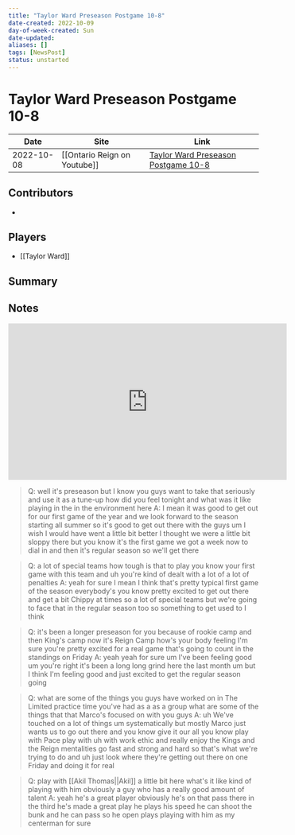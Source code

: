 ```yaml
---
title: "Taylor Ward Preseason Postgame 10-8"
date-created: 2022-10-09
day-of-week-created: Sun
date-updated: 
aliases: []
tags: [NewsPost]
status: unstarted
---
```


# Taylor Ward Preseason Postgame 10-8

Date | Site | Link
---|---|---
 2022-10-08   | [[Ontario Reign on Youtube]]  | [Taylor Ward Preseason Postgame 10-8](https://www.youtube.com/watch?v=hAp-G4g8Rek)

## Contributors
- 

## Players
- [[Taylor Ward]]

## Summary


## Notes
<iframe width="560" height="315" src="https://www.youtube.com/embed/hAp-G4g8Rek" title="YouTube video player" frameborder="0" allow="accelerometer; autoplay; clipboard-write; encrypted-media; gyroscope; picture-in-picture" allowfullscreen></iframe>


> Q: well it's preseason but I know you guys
want to take that seriously and use it
as a tune-up how did you feel tonight
and what was it like playing in the in
the environment here
> A: I mean it was good to get out for our
first game of the year and we look
forward to the season starting all
summer so it's good to get out there
with the guys
um I wish I would have went a little bit
better I thought we were a little bit
sloppy there
but you know it's the first game we got
a week now to dial in and then it's
regular season so we'll get there

> Q: a lot
of special teams how tough is that to
play you know your first game with this
team and uh you're kind of dealt with a
lot of a lot of penalties
> A: yeah for sure
I mean I think that's pretty typical
first game of the season everybody's you
know pretty excited to get out there and
get a bit Chippy at times so a lot of
special teams but we're going to face
that in the regular season too so
something to get used to I think

> Q:  it's
been a longer preseason for you because
of rookie camp and then King's camp now
it's Reign Camp how's your body feeling
I'm sure you're pretty excited for a
real game that's going to count in the
standings on Friday 
> A: yeah yeah for sure
um I've been feeling good
um you're right it's been a long long
grind here the last month
um but I think I'm feeling good and just
excited to get the regular season going

> Q: what are some of the things you guys
have worked on in The Limited practice
time you've had as a as a group what are
some of the things that that Marco's
focused on with you guys 
> A: uh We've
touched on a lot of things
um systematically but mostly Marco just
wants us to go out there and you know
give it our all you know play with Pace
play with uh with work ethic and really
enjoy the Kings and the Reign mentalities
go fast and strong and hard so that's
what we're trying to do and uh
just look where they're getting out
there on one Friday and doing it for
real 

> Q: play with [[Akil Thomas||Akil]] a little bit
here what's it like kind of playing with
him obviously a guy who has a really
good amount of talent
> A: yeah he's a great player obviously he's
on that pass there in the third he's
made a great play he plays his speed he
can shoot the bunk and he can pass so he
open plays playing with him as my
centerman for sure